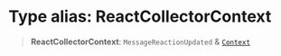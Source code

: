 # Type alias: ReactCollectorContext

> **ReactCollectorContext**: `MessageReactionUpdated` & [`Context`](./src/type-aliases/Context.md)
